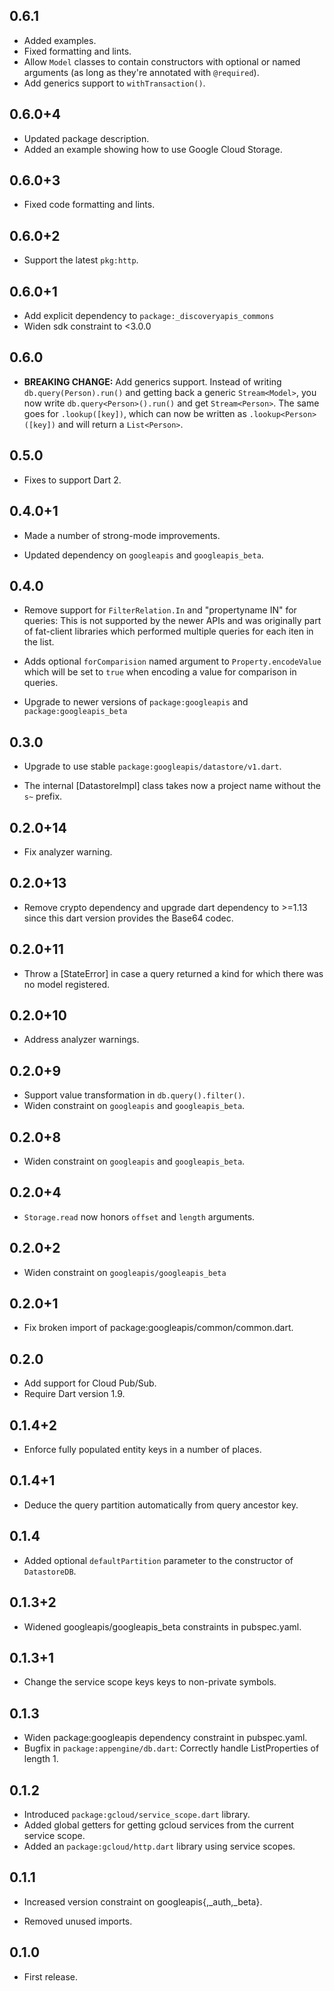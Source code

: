 ## 0.6.1

 * Added examples.
 * Fixed formatting and lints.
 * Allow `Model` classes to contain constructors with optional or named
   arguments (as long as they're annotated with `@required`).
 * Add generics support to `withTransaction()`.

## 0.6.0+4

 * Updated package description.
 * Added an example showing how to use Google Cloud Storage.

## 0.6.0+3

 * Fixed code formatting and lints.

## 0.6.0+2

* Support the latest `pkg:http`.

## 0.6.0+1

* Add explicit dependency to `package:_discoveryapis_commons`
* Widen sdk constraint to <3.0.0

## 0.6.0

* **BREAKING CHANGE:** Add generics support. Instead of writing
  `db.query(Person).run()` and getting back a generic `Stream<Model>`, you now
  write `db.query<Person>().run()` and get `Stream<Person>`.
  The same goes for `.lookup([key])`, which can now be written as
  `.lookup<Person>([key])` and will return a `List<Person>`.

## 0.5.0

* Fixes to support Dart 2.

## 0.4.0+1

* Made a number of strong-mode improvements.

* Updated dependency on `googleapis` and `googleapis_beta`.

## 0.4.0

* Remove support for `FilterRelation.In` and "propertyname IN" for queries:
  This is not supported by the newer APIs and was originally part of fat-client
  libraries which performed multiple queries for each iten in the list.

* Adds optional `forComparision` named argument to `Property.encodeValue` which
  will be set to `true` when encoding a value for comparison in queries.

* Upgrade to newer versions of `package:googleapis` and `package:googleapis_beta`

## 0.3.0

* Upgrade to use stable `package:googleapis/datastore/v1.dart`.

* The internal [DatastoreImpl] class takes now a project name without the `s~`
  prefix.

## 0.2.0+14

* Fix analyzer warning.

## 0.2.0+13

* Remove crypto dependency and upgrade dart dependency to >=1.13 since
  this dart version provides the Base64 codec.

## 0.2.0+11

* Throw a [StateError] in case a query returned a kind for which there was no
  model registered.

## 0.2.0+10

* Address analyzer warnings.

## 0.2.0+9

* Support value transformation in `db.query().filter()`.
* Widen constraint on `googleapis` and `googleapis_beta`.

## 0.2.0+8

* Widen constraint on `googleapis` and `googleapis_beta`.

## 0.2.0+4

* `Storage.read` now honors `offset` and `length` arguments.

## 0.2.0+2

* Widen constraint on `googleapis/googleapis_beta`

## 0.2.0+1

* Fix broken import of package:googleapis/common/common.dart.

## 0.2.0

* Add support for Cloud Pub/Sub.
* Require Dart version 1.9.

## 0.1.4+2

* Enforce fully populated entity keys in a number of places.

## 0.1.4+1

* Deduce the query partition automatically from query ancestor key.

## 0.1.4

* Added optional `defaultPartition` parameter to the constructor of
  `DatastoreDB`.

## 0.1.3+2

* Widened googleapis/googleapis_beta constraints in pubspec.yaml.

## 0.1.3+1

* Change the service scope keys keys to non-private symbols.

## 0.1.3

* Widen package:googleapis dependency constraint in pubspec.yaml.
* Bugfix in `package:appengine/db.dart`: Correctly handle ListProperties
of length 1.

## 0.1.2

* Introduced `package:gcloud/service_scope.dart` library.
* Added global getters for getting gcloud services from the current service
scope.
* Added an `package:gcloud/http.dart` library using service scopes.

## 0.1.1

* Increased version constraint on googleapis{,_auth,_beta}.

* Removed unused imports.

## 0.1.0

* First release.
